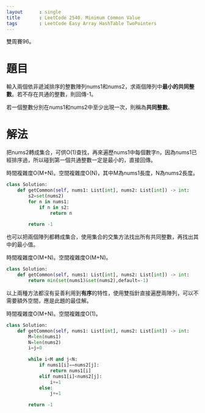 ```yaml
--- 
layout      : single
title       : LeetCode 2540. Minimum Common Value
tags        : LeetCode Easy Array HashTable TwoPointers
---
```

雙周賽96。

# 題目
輸入兩個依非遞減排序的整數陣列nums1和nums2，求兩個陣列中**最小的共同整數**。若不存在共通的整數，則回傳-1。  

若一個整數分別在nums1和nums2中至少出現一次，則稱為**共同整數**。  

# 解法
把nums2轉成集合，可供O(1)查找，再來遍歷nums1中每個數字n，因為nums1已經排序過，所以碰到第一個共通整數一定是最小的，直接回傳。  

時間複雜度O(M+N)。空間複雜度O(N)，其中M為nums1長度，N為nums2長度。  

```python
class Solution:
    def getCommon(self, nums1: List[int], nums2: List[int]) -> int:
        s2=set(nums2)        
        for n in nums1:
            if n in s2:
                return n
            
        return -1
```

也可以把兩個陣列都轉成集合，使用集合的交集方法找出所有共同整數，再找出其中的最小值。  

時間複雜度O(M+N)。空間複雜度O(M+N)。  

```python
class Solution:
    def getCommon(self, nums1: List[int], nums2: List[int]) -> int:
        return min(set(nums1)&set(nums2),default=-1)
```

以上兩種方法都沒有妥善利用到**有序**的特性，使用雙指針直接遍歷兩陣列，可以不需要額外空間，應是此題的最佳解。  

時間複雜度O(M+N)。空間複雜度O(1)。  

```python
class Solution:
    def getCommon(self, nums1: List[int], nums2: List[int]) -> int:
        M=len(nums1)
        N=len(nums2)
        i=j=0
        
        while i<M and j<N:
            if nums1[i]==nums2[j]:
                return nums1[i]
            elif nums1[i]<nums2[j]:
                i+=1
            else:
                j+=1
                
        return -1
```